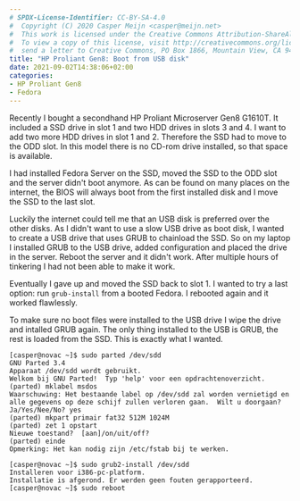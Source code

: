 ```yaml
---
# SPDX-License-Identifier: CC-BY-SA-4.0
#  Copyright (C) 2020 Casper Meijn <casper@meijn.net>
#  This work is licensed under the Creative Commons Attribution-ShareAlike 4.0 International License. 
#  To view a copy of this license, visit http://creativecommons.org/licenses/by-sa/4.0/ or 
#  send a letter to Creative Commons, PO Box 1866, Mountain View, CA 94042, USA.
title: "HP Proliant Gen8: Boot from USB disk"
date: 2021-09-02T14:38:06+02:00
categories:
- HP Proliant Gen8
- Fedora
---
```


Recently I bought a secondhand HP Proliant Microserver Gen8 G1610T. It included a SSD drive in slot 1 and two HDD drives in slots 3 and 4. I want to add two more HDD drives in slot 1 and 2. Therefore the SSD had to move to the ODD slot. In this model there is no CD-rom drive installed, so that space is available. 

I had installed Fedora Server on the SSD, moved the SSD to the ODD slot and the server didn't boot anymore. As can be found on many places on the internet, the BIOS will always boot from the first installed disk and I move the SSD to the last slot.

Luckily the internet could tell me that an USB disk is preferred over the other disks. As I didn't want to use a slow USB drive as boot disk, I wanted to create a USB drive that uses GRUB to chainload the SSD. So on my laptop I installed GRUB to the USB drive, added configuration and placed the drive in the server. Reboot the server and it didn't work. After multiple hours of tinkering I had not been able to make it work. 

Eventually I gave up and moved the SSD back to slot 1. I wanted to try a last option: run `grub-install` from a booted Fedora. I rebooted again and it worked flawlessly. 

To make sure no boot files were installed to the USB drive I wipe the drive and intalled GRUB again. The only thing installed to the USB is GRUB, the rest is loaded from the SSD. This is exactly what I wanted.

```shell
[casper@novac ~]$ sudo parted /dev/sdd
GNU Parted 3.4
Apparaat /dev/sdd wordt gebruikt.
Welkom bij GNU Parted!  Typ 'help' voor een opdrachtenoverzicht.
(parted) mklabel msdos                                               
Waarschuwing: Het bestaande label op /dev/sdd zal worden vernietigd en alle gegevens op deze schijf zullen verloren gaan.  Wilt u doorgaan?
Ja/Yes/Nee/No? yes                                                        
(parted) mkpart primair fat32 512M 1024M
(parted) zet 1 opstart                                                    
Nieuwe toestand?  [aan]/on/uit/off?                                       
(parted) einde                                                            
Opmerking: Het kan nodig zijn /etc/fstab bij te werken.

[casper@novac ~]$ sudo grub2-install /dev/sdd                                    
Installeren voor i386-pc-platform.
Installatie is afgerond. Er werden geen fouten gerapporteerd.
[casper@novac ~]$ sudo reboot
```
